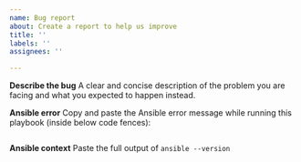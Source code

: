 ```yaml
---
name: Bug report
about: Create a report to help us improve
title: ''
labels: ''
assignees: ''

---
```


**Describe the bug**
A clear and concise description of the problem you are facing and what you expected to happen instead.

**Ansible error**
Copy and paste the Ansible error message while running this playbook (inside below code fences):

```shell

```

**Ansible context**
Paste the full output of `ansible --version`
